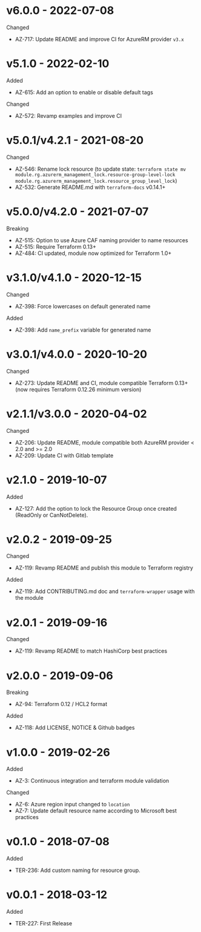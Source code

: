 # v6.0.0 - 2022-07-08

Changed
  * AZ-717: Update README and improve CI for AzureRM provider `v3.x`

# v5.1.0 - 2022-02-10

Added
  * AZ-615: Add an option to enable or disable default tags

Changed
  * AZ-572: Revamp examples and improve CI

# v5.0.1/v4.2.1 - 2021-08-20

Changed
  * AZ-546: Rename lock resource (to update state: `terraform state mv module.rg.azurerm_management_lock.resource-group-level-lock module.rg.azurerm_management_lock.resource_group_level_lock`)
  * AZ-532: Generate README.md with `terraform-docs` v0.14.1+

# v5.0.0/v4.2.0 - 2021-07-07

Breaking
  * AZ-515: Option to use Azure CAF naming provider to name resources
  * AZ-515: Require Terraform 0.13+
  * AZ-484: CI updated, module now optimized for Terraform 1.0+

# v3.1.0/v4.1.0 - 2020-12-15

Changed
  * AZ-398: Force lowercases on default generated name

Added
  * AZ-398: Add `name_prefix` variable for generated name

# v3.0.1/v4.0.0 - 2020-10-20

Changed
  * AZ-273: Update README and CI, module compatible Terraform 0.13+ (now requires Terraform 0.12.26 minimum version)

# v2.1.1/v3.0.0 - 2020-04-02

Changed
  * AZ-206: Update README, module compatible both AzureRM provider < 2.0 and >= 2.0
  * AZ-209: Update CI with Gitlab template

# v2.1.0 - 2019-10-07

Added
  * AZ-127: Add the option to lock the Resource Group once created (ReadOnly or CanNotDelete).

# v2.0.2 - 2019-09-25

Changed
  * AZ-119: Revamp README and publish this module to Terraform registry

Added
  * AZ-119: Add CONTRIBUTING.md doc and `terraform-wrapper` usage with the module

# v2.0.1 - 2019-09-16

Changed
  * AZ-119: Revamp README to match HashiCorp best practices

# v2.0.0 - 2019-09-06

Breaking
  * AZ-94: Terraform 0.12 / HCL2 format

Added
  * AZ-118: Add LICENSE, NOTICE & Github badges

# v1.0.0 - 2019-02-26

Added
  * AZ-3: Continuous integration and terraform module validation

Changed
  * AZ-6: Azure region input changed to `location`
  * AZ-7: Update default resource name according to Microsoft best practices

# v0.1.0 - 2018-07-08

Added
  * TER-236: Add custom naming for resource group.

# v0.0.1 - 2018-03-12

Added
  * TER-227: First Release
